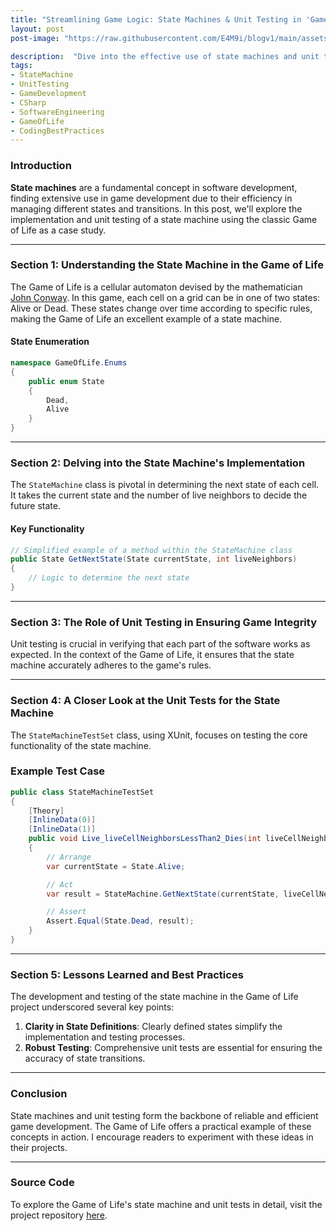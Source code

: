 ```yaml
---
title: "Streamlining Game Logic: State Machines & Unit Testing in 'Game of Life'"
layout: post
post-image: "https://raw.githubusercontent.com/E4M9i/blogv1/main/assets/images/GOL.png"

description:  "Dive into the effective use of state machines and unit testing in game development, illustrated through a detailed case study of the classic 'Game of Life'. Uncover insights into structuring game logic and ensuring robustness through targeted testing strategies."
tags:
- StateMachine
- UnitTesting
- GameDevelopment
- CSharp
- SoftwareEngineering
- GameOfLife
- CodingBestPractices
---
```


### Introduction
**State machines** are a fundamental concept in software development, finding extensive use in game development due to their efficiency in managing different states and transitions. In this post, we'll explore the implementation and unit testing of a state machine using the classic Game of Life as a case study.

---

### Section 1: Understanding the State Machine in the Game of Life
The Game of Life is a cellular automaton devised by the mathematician [John Conway](https://en.wikipedia.org/wiki/Conway%27s_Game_of_Life). In this game, each cell on a grid can be in one of two states: Alive or Dead. These states change over time according to specific rules, making the Game of Life an excellent example of a state machine.

#### State Enumeration
```csharp
namespace GameOfLife.Enums
{
    public enum State
    {
        Dead,
        Alive
    }
}
```
---

### Section 2: Delving into the State Machine's Implementation
The `StateMachine` class is pivotal in determining the next state of each cell. It takes the current state and the number of live neighbors to decide the future state.

#### Key Functionality
```csharp
// Simplified example of a method within the StateMachine class
public State GetNextState(State currentState, int liveNeighbors)
{
    // Logic to determine the next state
}
```
---

### Section 3: The Role of Unit Testing in Ensuring Game Integrity

Unit testing is crucial in verifying that each part of the software works as expected. In the context of the Game of Life, it ensures that the state machine accurately adheres to the game's rules.

---

### Section 4: A Closer Look at the Unit Tests for the State Machine
The `StateMachineTestSet` class, using XUnit, focuses on testing the core functionality of the state machine.

### Example Test Case
```csharp
public class StateMachineTestSet
{
    [Theory]
    [InlineData(0)]
    [InlineData(1)]
    public void Live_liveCellNeighborsLessThan2_Dies(int liveCellNeighbors)
    {
        // Arrange
        var currentState = State.Alive;

        // Act
        var result = StateMachine.GetNextState(currentState, liveCellNeighbors);

        // Assert
        Assert.Equal(State.Dead, result);
    }
}
```

---

### Section 5: Lessons Learned and Best Practices
The development and testing of the state machine in the Game of Life project underscored several key points:

1. **Clarity in State Definitions**: Clearly defined states simplify the implementation and testing processes.
2. **Robust Testing**: Comprehensive unit tests are essential for ensuring the accuracy of state transitions.

---

### Conclusion
State machines and unit testing form the backbone of reliable and efficient game development. The Game of Life offers a practical example of these concepts in action. I encourage readers to experiment with these ideas in their projects.

---
### Source Code
To explore the Game of Life's state machine and unit tests in detail, visit the project repository [here](https://github.com/E4M9i/GameOfLife).
